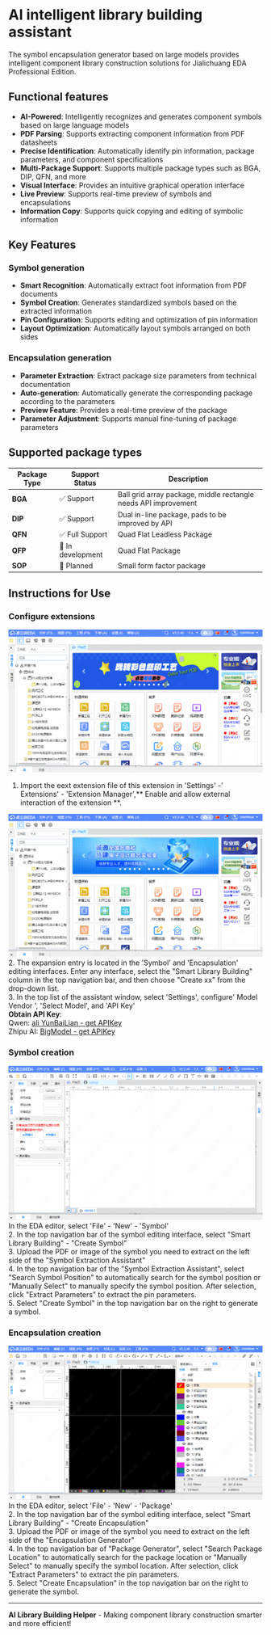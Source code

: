 # AI intelligent library building assistant

The symbol encapsulation generator based on large models provides intelligent component library construction solutions for Jialichuang EDA Professional Edition.

## Functional features

- **AI-Powered**: Intelligently recognizes and generates component symbols based on large language models
- **PDF Parsing**: Supports extracting component information from PDF datasheets
- **Precise Identification**: Automatically identify pin information, package parameters, and component specifications
- **Multi-Package Support**: Supports multiple package types such as BGA, DIP, QFN, and more
- **Visual Interface**: Provides an intuitive graphical operation interface
- **Live Preview**: Supports real-time preview of symbols and encapsulations
- **Information Copy**: Supports quick copying and editing of symbolic information

## Key Features

### Symbol generation

- **Smart Recognition**: Automatically extract foot information from PDF documents
- **Symbol Creation**: Generates standardized symbols based on the extracted information
- **Pin Configuration**: Supports editing and optimization of pin information
- **Layout Optimization**: Automatically layout symbols arranged on both sides

### Encapsulation generation

- **Parameter Extraction**: Extract package size parameters from technical documentation
- **Auto-generation**: Automatically generate the corresponding package according to the parameters
- **Preview Feature**: Provides a real-time preview of the package
- **Parameter Adjustment**: Supports manual fine-tuning of package parameters

## Supported package types

| Package Type | Support Status    | Description                                                     |
| ------------ | ----------------- | --------------------------------------------------------------- |
| **BGA**      | ✅ Support        | Ball grid array package, middle rectangle needs API improvement |
| **DIP**      | ✅ Support        | Dual in-line package, pads to be improved by API                |
| **QFN**      | ✅ Full Support   | Quad Flat Leadless Package                                      |
| **QFP**      | 🔄 In development | Quad Flat Package                                               |
| **SOP**      | 🔄 Planned        | Small form factor package                                       |

## Instructions for Use

### Configure extensions

![1.gif](images/1.gif)

1. Import the eext extension file of this extension in 'Settings' -' Extensions' - 'Extension Manager',** Enable and allow external interaction of the extension **.

![2.gif](images/2.gif)  
2. The expansion entry is located in the 'Symbol' and 'Encapsulation' editing interfaces. Enter any interface, select the "Smart Library Building" column in the top navigation bar, and then choose "Create xx" from the drop-down list.  
3. In the top list of the assistant window, select 'Settings', configure' Model Vendor ', 'Select Model', and 'API Key'  
 **Obtain API Key**:  
 Qwen: [ali YunBaiLian - get APIKey](https://bailian.console.aliyun.com/?tab=api#/api)  
 Zhipu AI: [BigModel - get APIKey](https://docs.bigmodel.cn/cn/guide/develop/http/introduction#%E8%8E%B7%E5%8F%96-api-key)

### Symbol creation

![3.gif](images/3.gif)  
In the EDA editor, select 'File' - 'New' - 'Symbol'  
2. In the top navigation bar of the symbol editing interface, select "Smart Library Building" - "Create Symbol"  
3. Upload the PDF or image of the symbol you need to extract on the left side of the "Symbol Extraction Assistant"  
4. In the top navigation bar of the "Symbol Extraction Assistant", select "Search Symbol Position" to automatically search for the symbol position or "Manually Select" to manually specify the symbol position. After selection, click "Extract Parameters" to extract the pin parameters.  
5. Select "Create Symbol" in the top navigation bar on the right to generate a symbol.

### Encapsulation creation

![4.gif](images/4.gif)  
In the EDA editor, select 'File' - 'New' - 'Package'  
2. In the top navigation bar of the symbol editing interface, select "Smart Library Building" - "Create Encapsulation"  
3. Upload the PDF or image of the symbol you need to extract on the left side of the "Encapsulation Generator"  
4. In the top navigation bar of "Package Generator", select "Search Package Location" to automatically search for the package location or "Manually Select" to manually specify the symbol location. After selection, click "Extract Parameters" to extract the pin parameters.  
5. Select "Create Encapsulation" in the top navigation bar on the right to generate the symbol.

---

**AI Library Building Helper** - Making component library construction smarter and more efficient!
